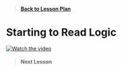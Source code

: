 > #### [Back to Lesson Plan](https://github.com/diopausar/Hackboat/tree/main/Lessons)

# Starting to Read Logic

[![Watch the video](https://img.youtube.com/vi/DAXNITXX3iA/maxresdefault.jpg)](https://youtu.be/DAXNITXX3iA)

> #### Next Lesson
